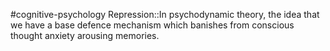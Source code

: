 #cognitive-psychology 
Repression::In psychodynamic theory, the idea that we have a base defence mechanism which banishes from conscious thought anxiety arousing memories.
<!--SR:!2024-04-16,7,250-->